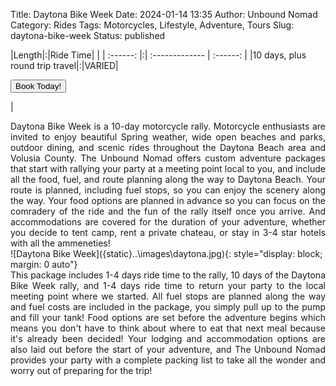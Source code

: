 Title: Daytona Bike Week
Date: 2024-01-14 13:35
Author: Unbound Nomad
Category: Rides
Tags: Motorcycles, Lifestyle, Adventure, Tours
Slug: daytona-bike-week
Status: published

|Length|:|Ride Time| |
| :------: |:| :------------- | :------: |
|10 days, plus round trip travel|:|VARIED|<FORM><INPUT TYPE="button" VALUE="Book Today!" onClick="parent.location='mailto:unboundnomad@unboundnomad.com?subject=Booking Request: Daytona Bike Week'"></FORM>|
<br>
<div style="text-align: justify">Daytona Bike Week is a 10-day motorcycle rally. Motorcycle enthusiasts are invited to enjoy beautiful Spring weather, wide open beaches and parks, outdoor dining, and scenic rides throughout the Daytona Beach area and Volusia County. The Unbound Nomad offers custom adventure packages that start with rallying your party at a meeting point local to you, and include all the food, fuel, and route planning along the way to Daytona Beach. Your route is planned, including fuel stops, so you can enjoy the scenery along the way. Your food options are planned in advance so you can focus on the comradery of the ride and the fun of the rally itself once you arrive. And accommodations are covered for the duration of your adventure, whether you decide to tent camp, rent a private chateau, or stay in 3-4 star hotels with all the ammeneties!</div>
![Daytona Bike Week]({static}..\images\daytona.jpg){: style="display: block; margin: 0 auto"} 
<div style="text-align: justify">This package includes 1-4 days ride time to the rally, 10 days of the Daytona Bike Week rally, and 1-4 days ride time to return your party to the local meeting point where we started. All fuel stops are planned along the way and fuel costs are included in the package, you simply pull up to the pump and fill your tank! Food options are set before the adventure begins which means you don't have to think about where to eat that next meal because it's already been decided! Your lodging and accommodation options are also laid out before the start of your adventure, and The Unbound Nomad provides your party with a complete packing list to take all the wonder and worry out of preparing for the trip!</div>